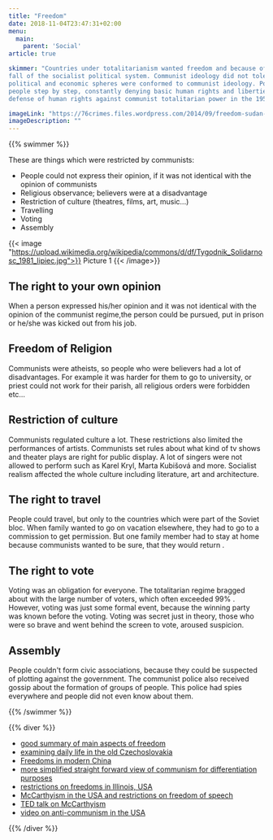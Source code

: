 ```yaml
---
title: "Freedom"
date: 2018-11-04T23:47:31+02:00
menu:
  main:
    parent: 'Social'
article: true

skimmer: "Countries under totalitarianism wanted freedom and because of that there were revolutions which caused the
fall of the socialist political system. Communist ideology did not tolerate opinion of plurality or democracy. All
political and economic spheres were conformed to communist ideology. Political power was gained over the
people step by step, constantly denying basic human rights and liberties. Due to this, effort was growing for
defense of human rights against communist totalitarian power in the 1950s.Lack of freedom was not exclusive to the Eastern bloc during the Cold War. Despite being geographically located in the democratic West, Spain was under General Franco’s fascist regime, where human rights were severely restricted. If you want to learn more about this time in Spanish history, please watch the interviews to witnesses of that era."

imageLink: "https://76crimes.files.wordpress.com/2014/09/freedom-sudan-image.jpg"
imageDescription: ""
---
```


{{% swimmer %}}

These are things which were restricted by communists:

- People could not express their opinion, if it was not identical with the opinion of communists
- Religious observance; believers were at a disadvantage
- Restriction of culture (theatres, films, art, music...)
- Travelling
- Voting
- Assembly

{{< image "https://upload.wikimedia.org/wikipedia/commons/d/df/Tygodnik_Solidarnosc_1981_lipiec.jpg">}}
Picture 1
{{< /image>}}

## The right to your own opinion

When a person expressed his/her opinion and it was not identical with the opinion of the communist regime,the person could be pursued, put in prison or he/she was kicked out from his job.

## Freedom of Religion

Communists were atheists, so people who were believers had a lot of disadvantages. For example it was harder for them to go to university, or priest could not work for their parish, all religious orders were forbidden etc…

## Restriction of culture
Communists regulated culture a lot. These restrictions also limited the performances of artists. Communists set rules about what kind of tv shows and theater plays are right for public display. A lot of singers were not allowed to perform such as Karel Kryl, Marta Kubišová and more. Socialist realism affected the whole culture including literature, art and architecture.

## The right to travel
People could travel, but only to the countries which were part of the Soviet bloc. When family wanted to go on vacation elsewhere, they had to go to a commission to get permission. But one family member had to stay at home because communists wanted to be sure, that they would return .

## The right to vote
Voting was an obligation for everyone. The totalitarian regime bragged about with the large number of voters, which often exceeded 99% . However, voting was just some formal event, because the winning party was known before the voting. Voting was secret just in theory, those who were so brave and went behind the screen to vote, aroused suspicion.

## Assembly

People couldn&#39;t form civic associations, because they could be suspected of plotting against the government. The communist police also received gossip about the formation of groups of people. This police had spies everywhere and people did not even know about them.

{{% /swimmer %}}

{{% diver %}}
- [good summary of main aspects of freedom](https://en.wikipedia.org/wiki/Human_rights_in_the_Soviet_Union)
- [examining daily life in the old Czechoslovakia](https://www.private-prague-guide.com/article/life-during-the-communist-era-in-czechoslovakia/)
- [Freedoms in modern China](https://www.bbc.com/news/world-asia-pacific-11949981)
- [more simplified straight forward view of communism for differentiation purposes](https://www.ducksters.com/history/cold_war/communism.php)
- [restrictions on freedoms in Illinois, USA](https://archives.library.illinois.edu/slcold/researchguides/coldwar/freespeech/freespeech.php)
- [McCarthyism in the USA and restrictions on freedom of speech](https://www.history.com/topics/cold-war/joseph-mccarthy)
- [TED talk on McCarthyism](https://ed.ted.com/lessons/what-is-mccarthyism-and-how-did-it-happen-ellen-schrecker)
- [video on anti-communism in the USA](https://www.youtube.com/watch?v=iFHhqlfypOo)

{{% /diver %}}